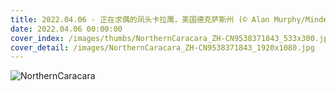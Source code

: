 ```yaml
---
title: 2022.04.06 - 正在求偶的凤头卡拉鹰，美国德克萨斯州 (© Alan Murphy/Minden Pictures)
date: 2022.04.06 00:00:00
cover_index: /images/thumbs/NorthernCaracara_ZH-CN9538371843_533x300.jpg
cover_detail: /images/NorthernCaracara_ZH-CN9538371843_1920x1080.jpg
---
```


![NorthernCaracara](/images/NorthernCaracara_ZH-CN9538371843_1920x1080.jpg)

